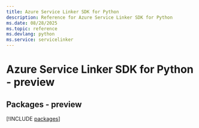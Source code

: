 ```yaml
---
title: Azure Service Linker SDK for Python
description: Reference for Azure Service Linker SDK for Python
ms.date: 08/28/2025
ms.topic: reference
ms.devlang: python
ms.service: servicelinker
---
```

# Azure Service Linker SDK for Python - preview
## Packages - preview
[!INCLUDE [packages](service-linker-index.md)]